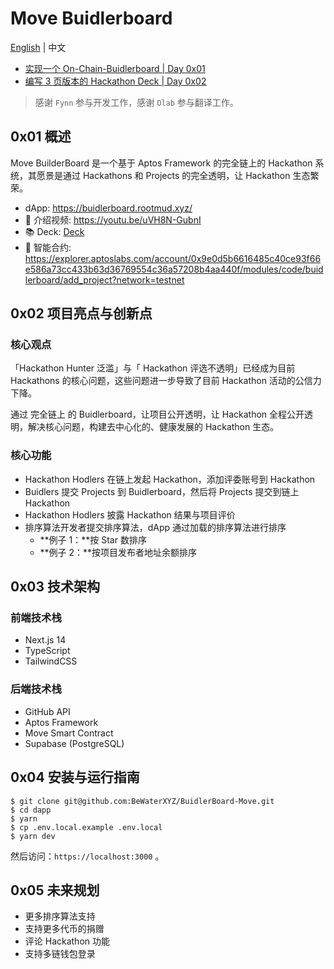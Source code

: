 # Move Buidlerboard

[English](./README_EN.md) | 中文

* [实现一个 On-Chain-Buidlerboard | Day 0x01](https://mp.weixin.qq.com/s/q0aBE4kOB5wLPBottwKC6Q)
* [编写 3 页版本的 Hackathon Deck | Day 0x02](https://mp.weixin.qq.com/s/RSIenqRDlj2SS-cSv6qwCg)

> 感谢 `Fynn` 参与开发工作，感谢 `Olab` 参与翻译工作。

## 0x01 概述

Move BuilderBoard 是一个基于 Aptos Framework 的完全链上的 Hackathon 系统，其愿景是通过 Hackathons 和 Projects 的完全透明，让 Hackathon 生态繁荣。

* dApp: https://buidlerboard.rootmud.xyz/
* 🎥  介绍视频: https://youtu.be/uVH8N-GubnI
* 📚 Deck: [Deck](./Deck_250718.pdf)
* 📜 智能合约: https://explorer.aptoslabs.com/account/0x9e0d5b6616485c40ce93f66e586a73cc433b63d36769554c36a57208b4aa440f/modules/code/buidlerboard/add_project?network=testnet

## 0x02 项目亮点与创新点

### 核心观点

「Hackathon Hunter 泛滥」与「 Hackathon 评选不透明」已经成为目前 Hackathons 的核心问题，这些问题进一步导致了目前 Hackathon 活动的公信力下降。

通过 完全链上 的 Buidlerboard，让项目公开透明，让 Hackathon 全程公开透明，解决核心问题，构建去中心化的、健康发展的 Hackathon 生态。

### 核心功能

* Hackathon Hodlers 在链上发起 Hackathon，添加评委账号到 Hackathon
* Buidlers 提交 Projects 到 Buidlerboard，然后将 Projects 提交到链上 Hackathon
* Hackathon Hodlers 披露 Hackathon 结果与项目评价
* 排序算法开发者提交排序算法，dApp 通过加载的排序算法进行排序
  * **例子 1：**按 Star 数排序
  * **例子 2：**按项目发布者地址余额排序


## 0x03 技术架构

### 前端技术栈

- Next.js 14
- TypeScript
- TailwindCSS

### 后端技术栈

- GitHub API
- Aptos Framework
- Move Smart Contract
- Supabase (PostgreSQL)

## 0x04 安装与运行指南

```
$ git clone git@github.com:BeWaterXYZ/BuidlerBoard-Move.git
$ cd dapp
$ yarn
$ cp .env.local.example .env.local
$ yarn dev
```

然后访问：`https://localhost:3000` 。

## 0x05 未来规划

- 更多排序算法支持
- 支持更多代币的捐赠
- 评论 Hackathon 功能
- 支持多链钱包登录
